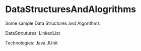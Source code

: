 # DataStructuresAndAlogrithms
Some sample Data Structures and Algorithms

DataStrcutures:
  LinkedList

Technologies:
  Java
  JUnit
